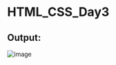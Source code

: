 # HTML_CSS_Day3
## Output:
![image](https://github.com/user-attachments/assets/ffff55e4-0fca-43db-a1f0-02b5533e9b66)

